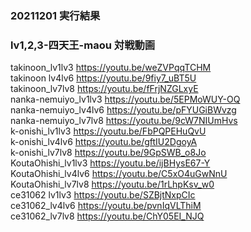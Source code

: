 ### 20211201 実行結果


### lv1,2,3-四天王-maou 対戦動画
takinoon_lv1lv3       https://youtu.be/weZVPqqTCHM  
takinoon lv4lv6       https://youtu.be/9fiy7_uBT5U  
takinoon_lv7lv8       https://youtu.be/fFrjNZGLxyE  
nanka-nemuiyo_lv1lv3  https://youtu.be/5EPMoWUY-OQ  
nanka-nemuiyo_lv4lv6  https://youtu.be/pFYUGiBWvzg  
nanka-nemuiyo_lv7lv8  https://youtu.be/9cW7NIUmHvs  
k-onishi_lv1lv3       https://youtu.be/FbPQPEHuQvU  
k-onishi_lv4lv6       https://youtu.be/gftIU2DgoyA  
k-onishi_lv7lv8       https://youtu.be/9GpSWB_o8Jo  
KoutaOhishi_lv1lv3    https://youtu.be/ijBHysE67-Y  
KoutaOhishi_lv4lv6    https://youtu.be/C5xO4uGwNnU  
KoutaOhishi_lv7lv8    https://youtu.be/1rLhpKsv_w0  
ce31062 lv1lv3        https://youtu.be/SZBjtNxpCIc  
ce31062_lv4lv6        https://youtu.be/pvnIqVLThiM  
ce31062_lv7lv8        https://youtu.be/ChY05EI_NJQ  
